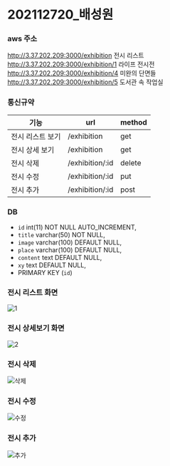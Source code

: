 # 202112720_배성원

### aws 주소
http://3.37.202.209:3000/exhibition 전시 리스트
http://3.37.202.209:3000/exhibition/1 라이프 전시전
http://3.37.202.209:3000/exhibition/4 미완의 단면들
http://3.37.202.209:3000/exhibition/5 도서관 속 작업실

### 통신규약
|기능|url|method|
|------|---|---|
|전시 리스트 보기|/exhibition|get|
|전시 상세 보기|/exhibition|get|
|전시 삭제|/exhibition/:id|delete|
|전시 수정|/exhibition/:id|put|
|전시 추가|/exhibition/:id|post|


### DB
*  `id` int(11) NOT NULL AUTO_INCREMENT,    
*  `title` varchar(50) NOT NULL,    
*  `image` varchar(100) DEFAULT NULL,    
*  `place` varchar(100) DEFAULT NULL,    
*  `content` text DEFAULT NULL,    
*  `xy` text DEFAULT NULL,    
*  PRIMARY KEY (`id`)    


### 전시 리스트 화면
![1](https://user-images.githubusercontent.com/80378226/123109875-91aa0400-d476-11eb-8cc2-b23fa55b2cf0.PNG)



### 전시 상세보기 화면
![2](https://user-images.githubusercontent.com/80378226/123109880-9373c780-d476-11eb-9c80-53519fe57edb.PNG)



### 전시 삭제
![삭제](https://user-images.githubusercontent.com/80378226/123109883-9373c780-d476-11eb-9514-b73352fff1d3.PNG)



### 전시 수정
![수정](https://user-images.githubusercontent.com/80378226/123109887-940c5e00-d476-11eb-9fe9-359c43c5bee3.PNG)



### 전시 추가
![추가](https://user-images.githubusercontent.com/80378226/123109889-940c5e00-d476-11eb-9837-8df78c34ce21.PNG)
